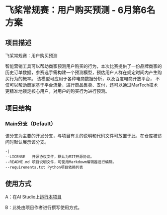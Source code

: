 # 飞桨常规赛：用户购买预测 - 6月第6名方案

## 项目描述
飞桨常规赛：用户购买预测

智能营销工具可以帮助商家预测用户购买的行为，本次比赛提供了一份品牌商家的历史订单数据，参赛选手需构建一个预测模型，预估用户人群在规定时间内产生购买行为的概率。 该模型可应用于各种电商数据分析，以及百度电商开放平台， 不仅可以帮助商家基于平台流量，进行商品售卖、支付，还可以通过MarTech技术更精准地锁定核心用户，对用户的购买行为进行预测。

## 项目结构

### Main分支（Default）
该分支为主要的开发分支，与项目有关的说明和代码文件可放置于此，在仓库被访问时默认展示该分支。
```
-|
--LICENSE   开源协议文件，默认为MIT开源协议。
--README.md 项目说明文件，可使用Markdowm编辑器进行编辑。
--requirements.txt Python项目依赖列表
```  


## 使用方式
A：在AI Studio上[运行本项目](https://aistudio.baidu.com/aistudio/projectdetail/1911267?forkThirdPart=1&shared=1)


B：此处由项目作者进行撰写使用方式。




